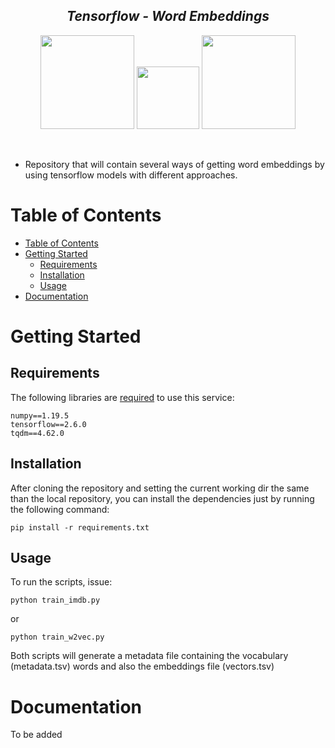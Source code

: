 
<h2 align="center"><i>Tensorflow - Word Embeddings</i></h2>
<p align='center'>
    <img src="https://www.python.org/static/community_logos/python-logo-inkscape.svg" width="150">
  <img src="https://upload.wikimedia.org/wikipedia/commons/thumb/1/11/TensorFlowLogo.svg/1229px-TensorFlowLogo.svg.png" width="100">
  <img src="https://upload.wikimedia.org/wikipedia/commons/thumb/3/31/NumPy_logo_2020.svg/2560px-NumPy_logo_2020.svg.png" width="150">
</p>

<br/>
<!--p align='center'>
  <img src="assets/demo_screen.gif">
</p-->

- Repository that will contain several ways of getting word embeddings by using tensorflow models with different approaches.



# Table of Contents

- [Table of Contents](#table-of-contents)
- [Getting Started](#getting-started)
  - [Requirements](#requirements)
  - [Installation](#installation)
  - [Usage](#usage)
- [Documentation](#documentation)

# Getting Started

## Requirements

The following libraries are [required](requirements.txt) to use this service:

```
numpy==1.19.5
tensorflow==2.6.0
tqdm==4.62.0
```



## Installation

After cloning the repository and setting the current working dir the same than the local repository, you can install the dependencies just by running the following command:

```
pip install -r requirements.txt
```

## Usage

To run the scripts, issue:

```
python train_imdb.py
```
or
```
python train_w2vec.py
```

Both scripts will generate a metadata file containing the vocabulary (metadata.tsv) words and also the embeddings file (vectors.tsv)


# Documentation

To be added
